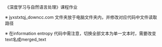 《深度学习与自然语言处理》课程作业

※ jyxstxtqj_downcc.com 文件夹放于电脑文件夹内，并修改对应代码中文件读取路径

※ 在information entropy 代码中需注意，切换全部文本为单一文本时，需要改变text名成merged_text
